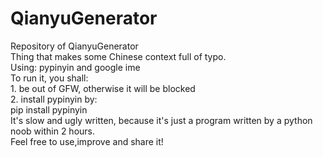 # QianyuGenerator
Repository of QianyuGenerator<br />
Thing that makes some Chinese context full of typo. <br />
Using: pypinyin and google ime<br />
To run it, you shall: <br />
    1. be out of GFW, otherwise it will be blocked<br />
    2. install pypinyin by: <br />
        pip install pypinyin<br />
It's slow and ugly written, because it's just a program written by a python noob within 2 hours.<br />
Feel free to use,improve and share it!
